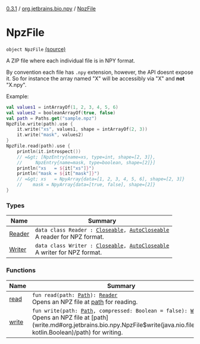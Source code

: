 [0.3.1](../../index.md) / [org.jetbrains.bio.npy](../index.md) / [NpzFile](.)

# NpzFile

`object NpzFile` [(source)](https://github.com/JetBrains-Research/npy/blob/0.3.1/src/main/kotlin/org/jetbrains/bio/npy/Npz.kt#L27)

A ZIP file where each individual file is in NPY format.

By convention each file has `.npy` extension, however, the API
doesnt expose it. So for instance the array named "X" will be
accessibly via "X" and **not** "X.npy".

Example:

``` kotlin
val values1 = intArrayOf(1, 2, 3, 4, 5, 6)
val values2 = booleanArrayOf(true, false)
val path = Paths.get("sample.npz")
NpzFile.write(path).use {
    it.write("xs", values1, shape = intArrayOf(2, 3))
    it.write("mask", values2)
}
NpzFile.read(path).use {
    println(it.introspect())
    // =&gt; [NpzEntry{name=xs, type=int, shape=[2, 3]},
    //     NpzEntry{name=mask, type=boolean, shape=[2]}]
    println("xs   = ${it["xs"]}")
    println("mask = ${it["mask"]}")
    // =&gt; xs   = NpyArray{data=[1, 2, 3, 4, 5, 6], shape=[2, 3]}
    //    mask = NpyArray{data=[true, false], shape=[2]}
}
```

### Types

| Name | Summary |
|---|---|
| [Reader](-reader/index.md) | `data class Reader : `[`Closeable`](http://docs.oracle.com/javase/6/docs/api/java/io/Closeable.html)`, `[`AutoCloseable`](http://docs.oracle.com/javase/6/docs/api/java/lang/AutoCloseable.html)<br>A reader for NPZ format. |
| [Writer](-writer/index.md) | `data class Writer : `[`Closeable`](http://docs.oracle.com/javase/6/docs/api/java/io/Closeable.html)`, `[`AutoCloseable`](http://docs.oracle.com/javase/6/docs/api/java/lang/AutoCloseable.html)<br>A writer for NPZ format. |

### Functions

| Name | Summary |
|---|---|
| [read](read.md) | `fun read(path: `[`Path`](http://docs.oracle.com/javase/6/docs/api/java/nio/file/Path.html)`): `[`Reader`](-reader/index.md)<br>Opens an NPZ file at [path](read.md#org.jetbrains.bio.npy.NpzFile$read(java.nio.file.Path)/path) for reading. |
| [write](write.md) | `fun write(path: `[`Path`](http://docs.oracle.com/javase/6/docs/api/java/nio/file/Path.html)`, compressed: Boolean = false): `[`Writer`](-writer/index.md)<br>Opens an NPZ file at [path](write.md#org.jetbrains.bio.npy.NpzFile$write(java.nio.file.Path, kotlin.Boolean)/path) for writing. |
